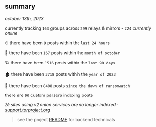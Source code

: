 
## summary
_october 13th, 2023_

currently tracking `163` groups across `299` relays & mirrors - _`124` currently online_

⏲ there have been `9` posts within the `last 24 hours`

🦈 there have been `167` posts within the `month of october`

🪐 there have been `1516` posts within the `last 90 days`

🏚 there have been `3718` posts within the `year of 2023`

🦕 there have been `8408` posts `since the dawn of ransomwatch`

there are `96` custom parsers indexing posts

_`20` sites using v2 onion services are no longer indexed - [support.torproject.org](https://support.torproject.org/onionservices/v2-deprecation/)_

> see the project [README](https://github.com/joshhighet/ransomwatch#ransomwatch--) for backend technicals
